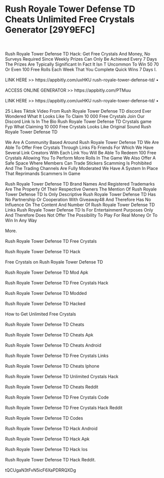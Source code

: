 # Rush Royale Tower Defense TD Cheats Unlimited Free Crystals Generator [29Y9EFC]
<br>
<br>Rush Royale Tower Defense TD Hack: Get Free Crystals And Money, No Surveys Required Since Weekly Prizes Can Only Be Achieved Every 7 Days The Prizes Are Typically Significant In Fact It Isn T Uncommon To Win 50 70 Or Even 100 Free Rolls Each Week That You Complete Quick Wins 7 Days I.
<br>
<br>LINK HERE >> https://appbitly.com/uxHKU
rush-royale-tower-defense-td/  •
<br>
<br>ACCESS ONLINE GENERATOR >> https://appbitly.com/PTMuu

<br>
<br>LINK HERE >> https://appbitly.com/uxHKU
rush-royale-tower-defense-td/ •
<br>
<br>25 Likes Tiktok Video From Rush Royale Tower Defense TD discord Ever Wondered What It Looks Like To Claim 10 000 Free Crystals Join Our Discord Link Is In The Bio Rush Royale Tower Defense TD Crystals game Fyp What Claiming 10 000 Free Crystals Looks Like Original Sound Rush Royale Tower Defense TD
<br>
<br>We Are A Community Based Around Rush Royale Tower Defense TD We Are Able To Offer Free Crystals Through Links Fb Friends For Which We Have Several Link Creators With Each Link You Will Be Able To Redeem 100 Free Crystals Allowing You To Perform More Rolls In The Game We Also Offer A Safe Space Where Members Can Trade Stickers Scamming Is Prohibited And The Trading Channels Are Fully Moderated We Have A System In Place That Reprimands Scammers In Game
<br>
<br>Rush Royale Tower Defense TD Brand Names And Registered Trademarks Are The Property Of Their Respective Owners The Mention Of Rush Royale Tower Defense TD Is Only Descriptive Rush Royale Tower Defense TD Has No Partnership Or Cooperation With Giveaway48 And Therefore Has No Influence On The Content And Number Of Rush Royale Tower Defense TD Links Rush Royale Tower Defense TD Is For Entertainment Purposes Only And Therefore Does Not Offer The Possibility To Play For Real Money Or To Win In Any Way
<br>
<br>More.
<br>
<br>Rush Royale Tower Defense TD Free Crystals
<br>
<br>Rush Royale Tower Defense TD Hack
<br>
<br>Free Crystals on Rush Royale Tower Defense TD
<br>
<br>Rush Royale Tower Defense TD Mod Apk
<br>
<br>Rush Royale Tower Defense TD Free Crystals Hack
<br>
<br>Rush Royale Tower Defense TD Modded
<br>
<br>Rush Royale Tower Defense TD Hacked
<br>
<br>How to Get Unlimited Free Crystals
<br>
<br>Rush Royale Tower Defense TD Cheats
<br>
<br>Rush Royale Tower Defense TD Cheats Apk
<br>
<br>Rush Royale Tower Defense TD Cheats Android
<br>
<br>Rush Royale Tower Defense TD Free Crystals Links
<br>
<br>Rush Royale Tower Defense TD Cheats Iphone
<br>
<br>Rush Royale Tower Defense TD Unlimited Crystals Hack
<br>
<br>Rush Royale Tower Defense TD Cheats Reddit
<br>
<br>Rush Royale Tower Defense TD Free Crystals Code
<br>
<br>Rush Royale Tower Defense TD Free Crystals Hack Reddit
<br>
<br>Rush Royale Tower Defense TD Codes
<br>
<br>Rush Royale Tower Defense TD Hack Android
<br>
<br>Rush Royale Tower Defense TD Hack Apk
<br>
<br>Rush Royale Tower Defense TD Hack Ios
<br>
<br>Rush Royale Tower Defense TD Hack Reddit.
<br>
<br>tQCUgaN3tFvN5icF6XaPDRRQXDg

